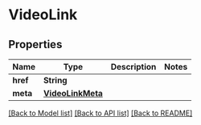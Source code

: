 # VideoLink

## Properties
Name | Type | Description | Notes
------------ | ------------- | ------------- | -------------
**href** | **String** |  | 
**meta** | [**VideoLinkMeta**](VideoLinkMeta.md) |  | 

[[Back to Model list]](../README.md#documentation-for-models) [[Back to API list]](../README.md#documentation-for-api-endpoints) [[Back to README]](../README.md)


